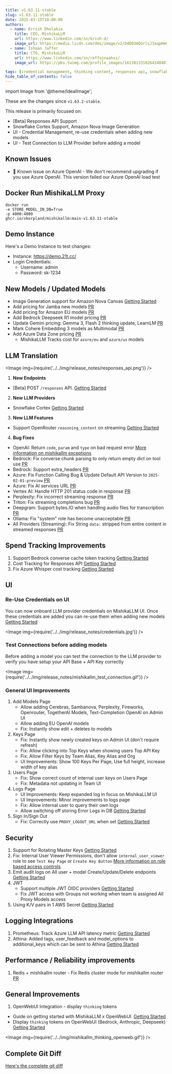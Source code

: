 ```yaml
---
title: v1.63.11-stable
slug: v1.63.11-stable
date: 2025-03-15T10:00:00
authors:
  - name: Krrish Dholakia
    title: CEO, MishikaLLM
    url: https://www.linkedin.com/in/krish-d/
    image_url: https://media.licdn.com/dms/image/v2/D4D03AQGrlsJ3aqpHmQ/profile-displayphoto-shrink_400_400/B4DZSAzgP7HYAg-/0/1737327772964?e=1749686400&v=beta&t=Hkl3U8Ps0VtvNxX0BNNq24b4dtX5wQaPFp6oiKCIHD8
  - name: Ishaan Jaffer
    title: CTO, MishikaLLM
    url: https://www.linkedin.com/in/reffajnaahsi/
    image_url: https://pbs.twimg.com/profile_images/1613813310264340481/lz54oEiB_400x400.jpg

tags: [credential management, thinking content, responses api, snowflake]
hide_table_of_contents: false
---
```


import Image from '@theme/IdealImage';

These are the changes since `v1.63.2-stable`.

This release is primarily focused on:
- [Beta] Responses API Support
- Snowflake Cortex Support, Amazon Nova Image Generation
- UI - Credential Management, re-use credentials when adding new models
- UI - Test Connection to LLM Provider before adding a model

## Known Issues
- 🚨 Known issue on Azure OpenAI - We don't recommend upgrading if you use Azure OpenAI. This version failed our Azure OpenAI load test


## Docker Run MishikaLLM Proxy

```
docker run
-e STORE_MODEL_IN_DB=True
-p 4000:4000
ghcr.io/skorpland/mishikallm:main-v1.63.11-stable
```

## Demo Instance

Here's a Demo Instance to test changes:
- Instance: https://demo.21t.cc/
- Login Credentials:
    - Username: admin
    - Password: sk-1234



## New Models / Updated Models

- Image Generation support for Amazon Nova Canvas [Getting Started](https://docs.21t.cc/docs/providers/bedrock#image-generation)
- Add pricing for Jamba new models [PR](https://github.com/skorpland/mishikallm/pull/9032/files)
- Add pricing for Amazon EU models [PR](https://github.com/skorpland/mishikallm/pull/9056/files)
- Add Bedrock Deepseek R1 model pricing [PR](https://github.com/skorpland/mishikallm/pull/9108/files)
- Update Gemini pricing: Gemma 3, Flash 2 thinking update, LearnLM [PR](https://github.com/skorpland/mishikallm/pull/9190/files)
- Mark Cohere Embedding 3 models as Multimodal [PR](https://github.com/skorpland/mishikallm/pull/9176/commits/c9a576ce4221fc6e50dc47cdf64ab62736c9da41)
- Add Azure Data Zone pricing [PR](https://github.com/skorpland/mishikallm/pull/9185/files#diff-19ad91c53996e178c1921cbacadf6f3bae20cfe062bd03ee6bfffb72f847ee37)
   - MishikaLLM Tracks cost for `azure/eu` and `azure/us` models



## LLM Translation

<Image img={require('../../img/release_notes/responses_api.png')} />

1. **New Endpoints**
- [Beta] POST `/responses` API. [Getting Started](https://docs.21t.cc/docs/response_api)

2. **New LLM Providers**
- Snowflake Cortex [Getting Started](https://docs.21t.cc/docs/providers/snowflake)

3. **New LLM Features**

- Support OpenRouter `reasoning_content` on streaming [Getting Started](https://docs.21t.cc/docs/reasoning_content)

4. **Bug Fixes**

- OpenAI: Return `code`, `param` and `type` on bad request error [More information on mishikallm exceptions](https://docs.21t.cc/docs/exception_mapping)
- Bedrock: Fix converse chunk parsing to only return empty dict on tool use [PR](https://github.com/skorpland/mishikallm/pull/9166)
- Bedrock: Support extra_headers [PR](https://github.com/skorpland/mishikallm/pull/9113)
- Azure: Fix Function Calling Bug & Update Default API Version to `2025-02-01-preview` [PR](https://github.com/skorpland/mishikallm/pull/9191)
- Azure: Fix AI services URL [PR](https://github.com/skorpland/mishikallm/pull/9185)
- Vertex AI: Handle HTTP 201 status code in response [PR](https://github.com/skorpland/mishikallm/pull/9193)
- Perplexity: Fix incorrect streaming response [PR](https://github.com/skorpland/mishikallm/pull/9081)
- Triton: Fix streaming completions bug [PR](https://github.com/skorpland/mishikallm/pull/8386)
- Deepgram: Support bytes.IO when handling audio files for transcription [PR](https://github.com/skorpland/mishikallm/pull/9071)
- Ollama: Fix "system" role has become unacceptable [PR](https://github.com/skorpland/mishikallm/pull/9261)
- All Providers (Streaming): Fix String `data:` stripped from entire content in streamed responses [PR](https://github.com/skorpland/mishikallm/pull/9070)



## Spend Tracking Improvements

1. Support Bedrock converse cache token tracking [Getting Started](https://docs.21t.cc/docs/completion/prompt_caching)
2. Cost Tracking for Responses API [Getting Started](https://docs.21t.cc/docs/response_api)
3. Fix Azure Whisper cost tracking [Getting Started](https://docs.21t.cc/docs/audio_transcription)


## UI

### Re-Use Credentials on UI

You can now onboard LLM provider credentials on MishikaLLM UI. Once these credentials are added you can re-use them when adding new models [Getting Started](https://docs.21t.cc/docs/proxy/ui_credentials)

<Image img={require('../../img/release_notes/credentials.jpg')} />


### Test Connections before adding models

Before adding a model you can test the connection to the LLM provider to verify you have setup your API Base + API Key correctly

<Image img={require('../../img/release_notes/mishikallm_test_connection.gif')} />

### General UI Improvements
1. Add Models Page
   - Allow adding Cerebras, Sambanova, Perplexity, Fireworks, Openrouter, TogetherAI Models, Text-Completion OpenAI on Admin UI
   - Allow adding EU OpenAI models
   - Fix: Instantly show edit + deletes to models
2. Keys Page
   - Fix: Instantly show newly created keys on Admin UI (don't require refresh)
   - Fix: Allow clicking into Top Keys when showing users Top API Key
   - Fix: Allow Filter Keys by Team Alias, Key Alias and Org
   - UI Improvements: Show 100 Keys Per Page, Use full height, increase width of key alias
3. Users Page
   - Fix: Show correct count of internal user keys on Users Page
   - Fix: Metadata not updating in Team UI
4. Logs Page
   - UI Improvements: Keep expanded log in focus on MishikaLLM UI
   - UI Improvements: Minor improvements to logs page
   - Fix: Allow internal user to query their own logs
   - Allow switching off storing Error Logs in DB [Getting Started](https://docs.21t.cc/docs/proxy/ui_logs)
5. Sign In/Sign Out
   - Fix: Correctly use `PROXY_LOGOUT_URL` when set [Getting Started](https://docs.21t.cc/docs/proxy/self_serve#setting-custom-logout-urls)


## Security

1. Support for Rotating Master Keys [Getting Started](https://docs.21t.cc/docs/proxy/master_key_rotations)
2. Fix: Internal User Viewer Permissions, don't allow `internal_user_viewer` role to see `Test Key Page` or `Create Key Button` [More information on role based access controls](https://docs.21t.cc/docs/proxy/access_control)
3. Emit audit logs on All user + model Create/Update/Delete endpoints [Getting Started](https://docs.21t.cc/docs/proxy/multiple_admins)
4. JWT
    - Support multiple JWT OIDC providers [Getting Started](https://docs.21t.cc/docs/proxy/token_auth)
    - Fix JWT access with Groups not working when team is assigned All Proxy Models access
5. Using K/V pairs in 1 AWS Secret [Getting Started](https://docs.21t.cc/docs/secret#using-kv-pairs-in-1-aws-secret)


## Logging Integrations

1. Prometheus: Track Azure LLM API latency metric [Getting Started](https://docs.21t.cc/docs/proxy/prometheus#request-latency-metrics)
2. Athina: Added tags, user_feedback and model_options to additional_keys which can be sent to Athina [Getting Started](https://docs.21t.cc/docs/observability/athina_integration)


## Performance / Reliability improvements

1. Redis + mishikallm router - Fix Redis cluster mode for mishikallm router [PR](https://github.com/skorpland/mishikallm/pull/9010)


## General Improvements

1. OpenWebUI Integration - display `thinking` tokens
- Guide on getting started with MishikaLLM x OpenWebUI. [Getting Started](https://docs.21t.cc/docs/tutorials/openweb_ui)
- Display `thinking` tokens on OpenWebUI (Bedrock, Anthropic, Deepseek) [Getting Started](https://docs.21t.cc/docs/tutorials/openweb_ui#render-thinking-content-on-openweb-ui)

<Image img={require('../../img/mishikallm_thinking_openweb.gif')} />


## Complete Git Diff

[Here's the complete git diff](https://github.com/skorpland/mishikallm/compare/v1.63.2-stable...v1.63.11-stable)